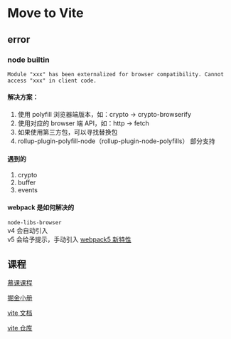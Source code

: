 # Move to Vite
## error
### node builtin
`Module "xxx" has been externalized for browser compatibility. Cannot access "xxx" in client code.`

#### 解决方案：

1. 使用 polyfill 浏览器端版本，如：crypto -> crypto-browserify
2. 使用对应的 browser 端 API，如：http -> fetch
3. 如果使用第三方包，可以寻找替换包
4. rollup-plugin-polyfill-node（rollup-plugin-node-polyfills） 部分支持


#### 遇到的
1. crypto
2. buffer
3. events
#### webpack 是如何解决的

`node-libs-browser`  
v4 会自动引入   
v5 会给予提示，手动引入 
[webpack5 新特性](https://www.jianshu.com/p/eacdd98d25b0)

## 课程

[慕课课程](https://coding.imooc.com/class/523.html)

[掘金小册](https://s.juejin.cn/ds/2dPSFtU/)

[vite 文档](https://vitejs.cn/)

[vite 仓库](https://github.com/vitejs/vite)
